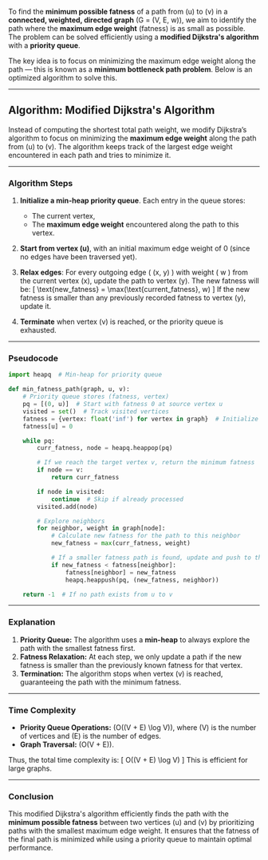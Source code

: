 To find the **minimum possible fatness** of a path from \(u\) to \(v\) in a **connected, weighted, directed graph** \(G = (V, E, w)\), we aim to identify the path where the **maximum edge weight** (fatness) is as small as possible. The problem can be solved efficiently using a **modified Dijkstra's algorithm** with a **priority queue**. 

The key idea is to focus on minimizing the maximum edge weight along the path — this is known as a **minimum bottleneck path problem**. Below is an optimized algorithm to solve this.

---

## **Algorithm: Modified Dijkstra's Algorithm**

Instead of computing the shortest total path weight, we modify Dijkstra’s algorithm to focus on minimizing the **maximum edge weight** along the path from \(u\) to \(v\). The algorithm keeps track of the largest edge weight encountered in each path and tries to minimize it.

---

### **Algorithm Steps**

1. **Initialize a min-heap priority queue**. Each entry in the queue stores:
   - The current vertex,
   - The **maximum edge weight** encountered along the path to this vertex.

2. **Start from vertex \(u\)**, with an initial maximum edge weight of 0 (since no edges have been traversed yet).

3. **Relax edges**: For every outgoing edge \( (x, y) \) with weight \( w \) from the current vertex \(x\), update the path to vertex \(y\). The new fatness will be:
   \[
   \text{new\_fatness} = \max(\text{current\_fatness}, w)
   \]
   If the new fatness is smaller than any previously recorded fatness to vertex \(y\), update it.

4. **Terminate** when vertex \(v\) is reached, or the priority queue is exhausted.

---

### **Pseudocode**

```python
import heapq  # Min-heap for priority queue

def min_fatness_path(graph, u, v):
    # Priority queue stores (fatness, vertex)
    pq = [(0, u)]  # Start with fatness 0 at source vertex u
    visited = set()  # Track visited vertices
    fatness = {vertex: float('inf') for vertex in graph}  # Initialize fatness for all vertices
    fatness[u] = 0

    while pq:
        curr_fatness, node = heapq.heappop(pq)

        # If we reach the target vertex v, return the minimum fatness
        if node == v:
            return curr_fatness

        if node in visited:
            continue  # Skip if already processed
        visited.add(node)

        # Explore neighbors
        for neighbor, weight in graph[node]:
            # Calculate new fatness for the path to this neighbor
            new_fatness = max(curr_fatness, weight)

            # If a smaller fatness path is found, update and push to the queue
            if new_fatness < fatness[neighbor]:
                fatness[neighbor] = new_fatness
                heapq.heappush(pq, (new_fatness, neighbor))

    return -1  # If no path exists from u to v
```

---

### **Explanation**

1. **Priority Queue:** The algorithm uses a **min-heap** to always explore the path with the smallest fatness first.
2. **Fatness Relaxation:** At each step, we only update a path if the new fatness is smaller than the previously known fatness for that vertex.
3. **Termination:** The algorithm stops when vertex \(v\) is reached, guaranteeing the path with the minimum fatness.

---

### **Time Complexity**

- **Priority Queue Operations:** \(O((V + E) \log V)\), where \(V\) is the number of vertices and \(E\) is the number of edges.
- **Graph Traversal:** \(O(V + E)\).

Thus, the total time complexity is:
\[
O((V + E) \log V)
\]
This is efficient for large graphs.

---

### **Conclusion**

This modified Dijkstra's algorithm efficiently finds the path with the **minimum possible fatness** between two vertices \(u\) and \(v\) by prioritizing paths with the smallest maximum edge weight. It ensures that the fatness of the final path is minimized while using a priority queue to maintain optimal performance.